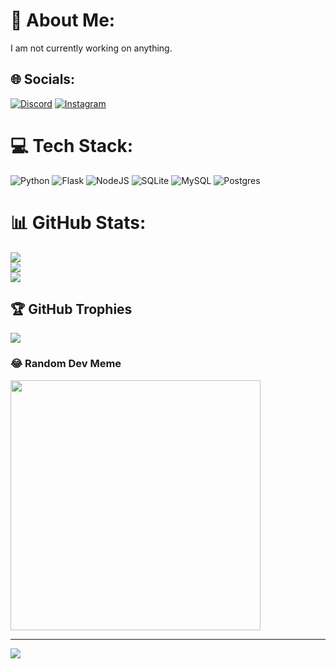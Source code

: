 # 💫 About Me:
I am not currently working on anything.<br>


## 🌐 Socials:
[![Discord](https://img.shields.io/badge/Discord-%237289DA.svg?logo=discord&logoColor=white)](https://discord.gg/connerwolf08) [![Instagram](https://img.shields.io/badge/Instagram-%23E4405F.svg?logo=Instagram&logoColor=white)](https://instagram.com/joseph_stan679) 

# 💻 Tech Stack:
![Python](https://img.shields.io/badge/python-3670A0?style=flat&logo=python&logoColor=ffdd54) ![Flask](https://img.shields.io/badge/flask-%23000.svg?style=flat&logo=flask&logoColor=white) ![NodeJS](https://img.shields.io/badge/node.js-6DA55F?style=flat&logo=node.js&logoColor=white) ![SQLite](https://img.shields.io/badge/sqlite-%2307405e.svg?style=flat&logo=sqlite&logoColor=white) ![MySQL](https://img.shields.io/badge/mysql-%2300000f.svg?style=flat&logo=mysql&logoColor=white) ![Postgres](https://img.shields.io/badge/postgres-%23316192.svg?style=flat&logo=postgresql&logoColor=white)
# 📊 GitHub Stats:
![](https://github-readme-stats.vercel.app/api?username=Connerwolf08&theme=dark&hide_border=false&include_all_commits=true&count_private=false)<br/>
![](https://github-readme-streak-stats.herokuapp.com/?user=Connerwolf08&theme=dark&hide_border=false)<br/>
![](https://github-readme-stats.vercel.app/api/top-langs/?username=Connerwolf08&theme=dark&hide_border=false&include_all_commits=true&count_private=false&layout=compact)

## 🏆 GitHub Trophies
![](https://github-profile-trophy.vercel.app/?username=Connerwolf08&theme=radical&no-frame=true&no-bg=false&margin-w=4)

### 😂 Random Dev Meme
<img src='https://randommeme-five.vercel.app/' style="height: 400px;"/>

---
[![](https://visitcount.itsvg.in/api?id=Connerwolf08&icon=7&color=6)](https://visitcount.itsvg.in)

<!-- Proudly created with GPRM ( https://gprm.itsvg.in ) -->